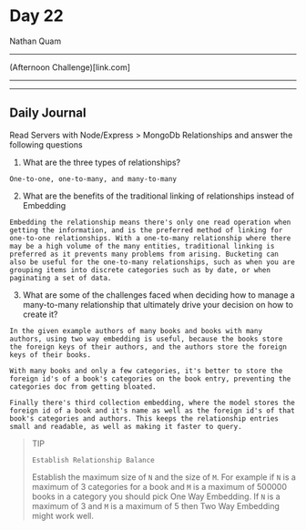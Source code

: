 # Day 22
Nathan Quam

---

(Afternoon Challenge)[link.com]

---
---

## Daily Journal

Read Servers with Node/Express > MongoDb Relationships and answer the following questions

1. What are the three types of relationships?
```
One-to-one, one-to-many, and many-to-many
```

2. What are the benefits of the traditional linking of relationships instead of Embedding
```
Embedding the relationship means there's only one read operation when getting the information, and is the preferred method of linking for one-to-one relationships. With a one-to-many relationship where there may be a high volume of the many entities, traditional linking is preferred as it prevents many problems from arising. Bucketing can also be useful for the one-to-many relationships, such as when you are grouping items into discrete categories such as by date, or when paginating a set of data.
```

3. What are some of the challenges faced when deciding how to manage a many-to-many relationship that ultimately drive your decision on how to create it?
```
In the given example authors of many books and books with many authors, using two way embedding is useful, because the books store the foreign keys of their authors, and the authors store the foreign keys of their books.

With many books and only a few categories, it's better to store the foreign id's of a book's categories on the book entry, preventing the categories doc from getting bloated.

Finally there's third collection embedding, where the model stores the foreign id of a book and it's name as well as the foreign id's of that book's categories and authors. This keeps the relationship entries small and readable, as well as making it faster to query.
```

> TIP
>
>`Establish Relationship Balance`
>
>Establish the maximum size of `N` and the size of `M`. For example if `N` is a maximum of 3 categories for a book and `M` is a maximum of 500000 books in a category you should pick One Way Embedding. If `N` is a maximum of 3 and `M` is a maximum of 5 then Two Way Embedding might work well.